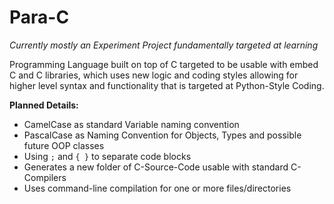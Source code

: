 # Para-C

*Currently mostly an Experiment Project fundamentally targeted at learning*

Programming Language built on top of C targeted to be usable with embed C and C libraries, which 
uses new logic and coding styles allowing for higher level syntax and functionality that is targeted 
at Python-Style Coding.

**Planned Details:**
- CamelCase as standard Variable naming convention
- PascalCase as Naming Convention for Objects, Types and possible future OOP classes
- Using `;` and `{ }` to separate code blocks
- Generates a new folder of C-Source-Code usable with standard C-Compilers
- Uses command-line compilation for one or more files/directories